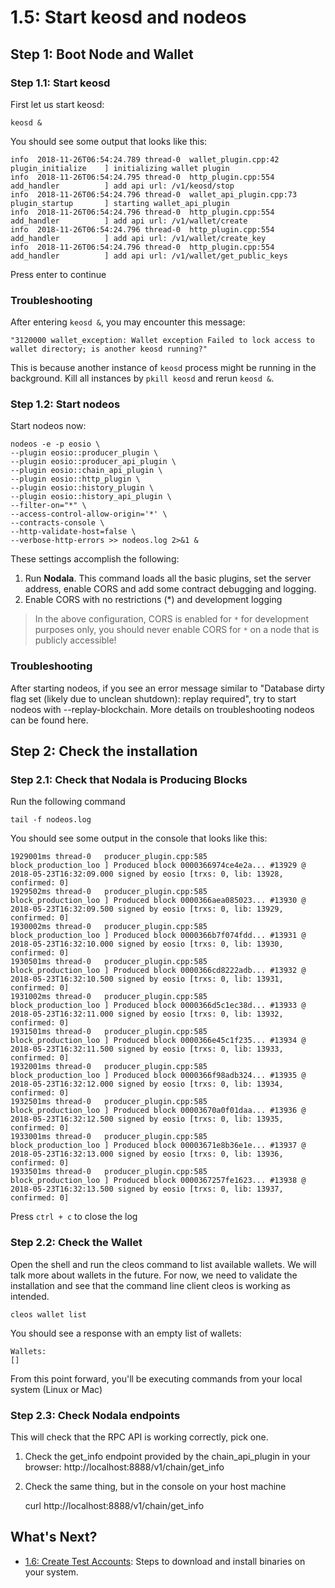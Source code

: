 # 1.5: Start keosd and nodeos

## Step 1: Boot Node and Wallet

### Step 1.1: Start keosd

First let us start keosd:

    keosd &

You should see some output that looks like this:

    info  2018-11-26T06:54:24.789 thread-0  wallet_plugin.cpp:42          plugin_initialize    ] initializing wallet plugin
    info  2018-11-26T06:54:24.795 thread-0  http_plugin.cpp:554           add_handler          ] add api url: /v1/keosd/stop
    info  2018-11-26T06:54:24.796 thread-0  wallet_api_plugin.cpp:73      plugin_startup       ] starting wallet_api_plugin
    info  2018-11-26T06:54:24.796 thread-0  http_plugin.cpp:554           add_handler          ] add api url: /v1/wallet/create
    info  2018-11-26T06:54:24.796 thread-0  http_plugin.cpp:554           add_handler          ] add api url: /v1/wallet/create_key
    info  2018-11-26T06:54:24.796 thread-0  http_plugin.cpp:554           add_handler          ] add api url: /v1/wallet/get_public_keys

Press enter to continue

### Troubleshooting

After entering `keosd &`, you may encounter this message:

    "3120000 wallet_exception: Wallet exception Failed to lock access to wallet directory; is another keosd running?"

This is because another instance of `keosd` process might be running in the background. Kill all instances by `pkill keosd` and rerun `keosd &`.

### Step 1.2: Start nodeos

Start nodeos now:

    nodeos -e -p eosio \
    --plugin eosio::producer_plugin \
    --plugin eosio::producer_api_plugin \
    --plugin eosio::chain_api_plugin \
    --plugin eosio::http_plugin \
    --plugin eosio::history_plugin \
    --plugin eosio::history_api_plugin \
    --filter-on="*" \
    --access-control-allow-origin='*' \
    --contracts-console \
    --http-validate-host=false \
    --verbose-http-errors >> nodeos.log 2>&1 &

These settings accomplish the following:

1. Run **Nodala**. This command loads all the basic plugins, set the server address, enable CORS and add some contract debugging and logging.
2. Enable CORS with no restrictions (*) and development logging

> In the above configuration, CORS is enabled for `*` for development purposes only, you should never enable CORS for `*` on a node that is publicly accessible!

### Troubleshooting

After starting nodeos, if you see an error message similar to "Database dirty flag set (likely due to unclean shutdown): replay required", try to start nodeos with --replay-blockchain. More details on troubleshooting nodeos can be found here.

## Step 2: Check the installation

### Step 2.1: Check that Nodala is Producing Blocks

Run the following command

    tail -f nodeos.log

You should see some output in the console that looks like this:

    1929001ms thread-0   producer_plugin.cpp:585       block_production_loo ] Produced block 0000366974ce4e2a... #13929 @ 2018-05-23T16:32:09.000 signed by eosio [trxs: 0, lib: 13928, confirmed: 0]
    1929502ms thread-0   producer_plugin.cpp:585       block_production_loo ] Produced block 0000366aea085023... #13930 @ 2018-05-23T16:32:09.500 signed by eosio [trxs: 0, lib: 13929, confirmed: 0]
    1930002ms thread-0   producer_plugin.cpp:585       block_production_loo ] Produced block 0000366b7f074fdd... #13931 @ 2018-05-23T16:32:10.000 signed by eosio [trxs: 0, lib: 13930, confirmed: 0]
    1930501ms thread-0   producer_plugin.cpp:585       block_production_loo ] Produced block 0000366cd8222adb... #13932 @ 2018-05-23T16:32:10.500 signed by eosio [trxs: 0, lib: 13931, confirmed: 0]
    1931002ms thread-0   producer_plugin.cpp:585       block_production_loo ] Produced block 0000366d5c1ec38d... #13933 @ 2018-05-23T16:32:11.000 signed by eosio [trxs: 0, lib: 13932, confirmed: 0]
    1931501ms thread-0   producer_plugin.cpp:585       block_production_loo ] Produced block 0000366e45c1f235... #13934 @ 2018-05-23T16:32:11.500 signed by eosio [trxs: 0, lib: 13933, confirmed: 0]
    1932001ms thread-0   producer_plugin.cpp:585       block_production_loo ] Produced block 0000366f98adb324... #13935 @ 2018-05-23T16:32:12.000 signed by eosio [trxs: 0, lib: 13934, confirmed: 0]
    1932501ms thread-0   producer_plugin.cpp:585       block_production_loo ] Produced block 00003670a0f01daa... #13936 @ 2018-05-23T16:32:12.500 signed by eosio [trxs: 0, lib: 13935, confirmed: 0]
    1933001ms thread-0   producer_plugin.cpp:585       block_production_loo ] Produced block 00003671e8b36e1e... #13937 @ 2018-05-23T16:32:13.000 signed by eosio [trxs: 0, lib: 13936, confirmed: 0]
    1933501ms thread-0   producer_plugin.cpp:585       block_production_loo ] Produced block 0000367257fe1623... #13938 @ 2018-05-23T16:32:13.500 signed by eosio [trxs: 0, lib: 13937, confirmed: 0]

Press `ctrl + c` to close the log

### Step 2.2: Check the Wallet

Open the shell and run the cleos command to list available wallets. We will talk more about wallets in the future. For now, we need to validate the installation and see that the command line client cleos is working as intended.

    cleos wallet list

You should see a response with an empty list of wallets:

    Wallets:
    []

From this point forward, you'll be executing commands from your local system (Linux or Mac)

### Step 2.3: Check Nodala endpoints

This will check that the RPC API is working correctly, pick one.

1. Check the get_info endpoint provided by the chain_api_plugin in your browser: http://localhost:8888/v1/chain/get_info
2. Check the same thing, but in the console on your host machine

    curl http://localhost:8888/v1/chain/get_info
    
## What's Next?

* [1.6: Create Test Accounts](https://docs.airwire.io/docs/how_eosio_works/getting_started_with_eosio/1._development_environment/1.6_create_test_account.md): Steps to download and install binaries on your system.
